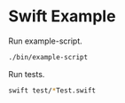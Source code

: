 # Swift Example

Run example-script.

```sh
./bin/example-script
```

Run tests.

```sh
swift test/*Test.swift
```
